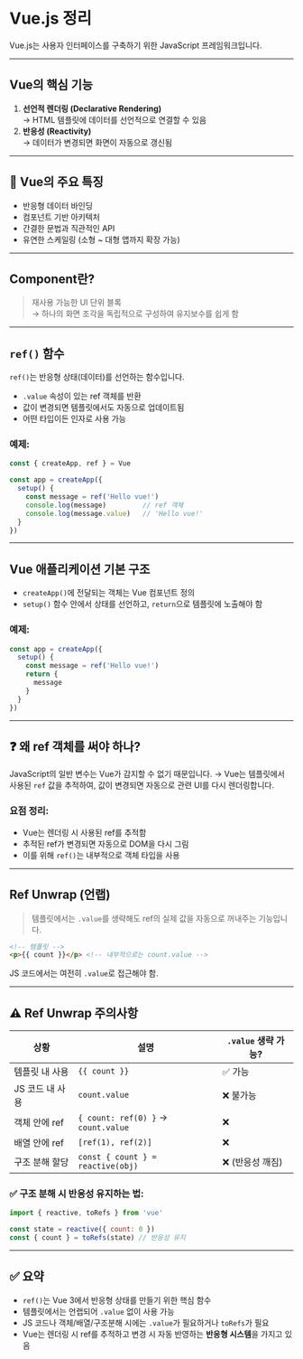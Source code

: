 
# Vue.js 정리

Vue.js는 사용자 인터페이스를 구축하기 위한 JavaScript 프레임워크입니다.

---

##  Vue의 핵심 기능

1. **선언적 렌더링 (Declarative Rendering)**  
   → HTML 템플릿에 데이터를 선언적으로 연결할 수 있음  
2. **반응성 (Reactivity)**  
   → 데이터가 변경되면 화면이 자동으로 갱신됨

---

## 📌 Vue의 주요 특징

- 반응형 데이터 바인딩
- 컴포넌트 기반 아키텍처
- 간결한 문법과 직관적인 API
- 유연한 스케일링 (소형 ~ 대형 앱까지 확장 가능)

---

##  Component란?

> 재사용 가능한 UI 단위 블록  
→ 하나의 화면 조각을 독립적으로 구성하여 유지보수를 쉽게 함

---

##  `ref()` 함수

`ref()`는 반응형 상태(데이터)를 선언하는 함수입니다.

- `.value` 속성이 있는 ref 객체를 반환
- 값이 변경되면 템플릿에서도 자동으로 업데이트됨
- 어떤 타입이든 인자로 사용 가능

### 예제:
```js
const { createApp, ref } = Vue

const app = createApp({
  setup() {
    const message = ref('Hello vue!')
    console.log(message)         // ref 객체
    console.log(message.value)   // 'Hello vue!'
  }
})
````

---

##  Vue 애플리케이션 기본 구조

* `createApp()`에 전달되는 객체는 Vue 컴포넌트 정의
* `setup()` 함수 안에서 상태를 선언하고, `return`으로 템플릿에 노출해야 함

### 예제:

```js
const app = createApp({
  setup() {
    const message = ref('Hello vue!')
    return {
      message
    }
  }
})
```

---

## ❓ 왜 ref 객체를 써야 하나?

JavaScript의 일반 변수는 Vue가 감지할 수 없기 때문입니다.
→ Vue는 템플릿에서 사용된 `ref` 값을 추적하여, 값이 변경되면 자동으로 관련 UI를 다시 렌더링합니다.

### 요점 정리:

* Vue는 렌더링 시 사용된 ref를 추적함
* 추적된 ref가 변경되면 자동으로 DOM을 다시 그림
* 이를 위해 `ref()`는 내부적으로 객체 타입을 사용

---

##  Ref Unwrap (언랩)

> 템플릿에서는 `.value`를 생략해도 ref의 실제 값을 자동으로 꺼내주는 기능입니다.

```html
<!-- 템플릿 -->
<p>{{ count }}</p> <!-- 내부적으로는 count.value -->
```

JS 코드에서는 여전히 `.value`로 접근해야 함.

---

## ⚠️ Ref Unwrap 주의사항

| 상황         | 설명                                  | `.value` 생략 가능? |
| ---------- | ----------------------------------- | --------------- |
| 템플릿 내 사용   | `{{ count }}`                       | ✅ 가능            |
| JS 코드 내 사용 | `count.value`                       | ❌ 불가능           |
| 객체 안에 ref  | `{ count: ref(0) }` → `count.value` | ❌               |
| 배열 안에 ref  | `[ref(1), ref(2)]`                  | ❌               |
| 구조 분해 할당   | `const { count } = reactive(obj)`   | ❌ (반응성 깨짐)      |

### ✅ 구조 분해 시 반응성 유지하는 법:

```js
import { reactive, toRefs } from 'vue'

const state = reactive({ count: 0 })
const { count } = toRefs(state) // 반응성 유지
```

---

## ✅ 요약

* `ref()`는 Vue 3에서 반응형 상태를 만들기 위한 핵심 함수
* 템플릿에서는 언랩되어 `.value` 없이 사용 가능
* JS 코드나 객체/배열/구조분해 시에는 `.value`가 필요하거나 `toRefs`가 필요
* Vue는 렌더링 시 ref를 추적하고 변경 시 자동 반영하는 **반응형 시스템**을 가지고 있음

